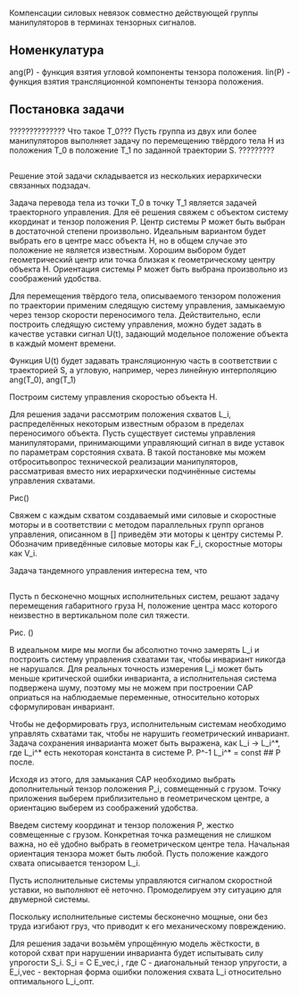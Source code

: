 


Компенсации силовых невязок совместно действующей группы манипуляторов в терминах тензорных сигналов.

## Номенкулатура

ang(P) - функция взятия угловой компоненты тензора положения.
lin(P) - функция взятия трансляционной компоненты тензора положения.


## Постановка задачи

?????????????? Что такое T_0???
Пусть группа из двух или более манипуляторов выполняет задачу по перемещению твёрдого тела H из положения T_0 в положение T_1 по заданной траектории S.
?????????


## 

Решение этой  задачи складывается из нескольких иерархически связанных подзадач.

Задача перевода тела из точки T_0 в точку T_1 является задачей траекторного управления. Для её решения свяжем с объектом систему ккординат и тензор положения P. Центр системы P может быть выбран в достаточной степени произвольно. Идеальным вариантом будет выбрать его в центре масс объекта H, но в общем случае это положение не является известным. Хорошим выбором будет геометрический центр или точка близкая к геометрическому центру объекта H. Ориентация системы P может быть выбрана произвольно из соображений удобства.

Для перемещения твёрдого тела, описываемого тензором положения по траектории применим следящую систему управления, замыкаемую через тензор скорости переносимого тела. Действительно, если построить следящую систему управления, можно будет задать в качестве уставки сигнал U(t), задающий модельное положение объекта в каждый момент времени.

Функция U(t) будет задавать трансляционную часть в соответствии с траекторией S, а угловую, например, через линейную интерполяцию ang(T_0), ang(T_1) 

Построим систему управления скоростью объекта H. 

Для решения задачи рассмотрим положения схватов L_i, распределённых некоторым известным образом в пределах переносимого объекта. Пусть существует системы управления манипуляторами, принимающими управляющий сигнал в виде уставок по параметрам сорстояния схвата. В такой постановке мы можем отброситьвопрос технической реализации манипуляторов, рассматривая вместо них иерархически подчинённые системы управления схватами.

Рис()

Свяжем с каждым схватом создаваемый ими силовые и скоростные моторы и в соответствии с методом параллельных групп органов управления, описанном в [] приведём эти моторы к центру системы P. Обозначим приведённые силовые моторы как F_i, скоростные  моторы как V_i.

Задача тандемного управления интересна тем, что  




##

Пусть n бесконечно мощных исполнительных систем, решают задачу перемещения габаритного груза H, положение центра масс которого неизвестно в вертикальном поле сил тяжести.

Рис. ()

В идеальном мире мы могли бы абсолютно точно замерять L_i и построить систему управления схватами так, чтобы инвариант никогда не нарушался. Для реальных точность измерения L_i может быть меньше критической ошибки инварианта, а исполнительная система подвержена шуму, поэтому мы не можем при построении САР оприаться на наблюдаемые переменные, относительно которых сформулирован инвариант.

Чтобы не деформировать груз, исполнительным системам необходимо управлять схватами так, чтобы не нарушить геометрический инвариант. Задача сохранения инварианта может быть выражена, как L_i -> L_i^\*, где L_i^* есть некоторая константа в системе P. P^-1 L_i^* = const  ## P после.

Исходя из этого, для замыкания САР необходимо выбрать дополнительный тензор положения P_i, совмещенный с грузом. Точку приложения выберем приблизительно в геометрическом центре, а ориентацию выберем из соображений удобства.


Введем систему координат и тензор положения P, жестко совмещенные с грузом. Конкретная точка размещения не слишком важна, но её удобно выбрать в геометрическом центре тела. Начальная ориентация тензора может быть любой. Пусть положение каждого схвата описывается тензором L_i.

Пусть исполнительные системы управляются сигналом скоростной уставки, но выполняют её неточно. Промоделируем эту ситуацию для двумерной системы.



Поскольку исполнительные системы бесконечно мощные, они без труда изгибают груз, что приводит к его механическому повреждению.



Для решения задачи возьмём упрощённую модель жёсткости, в которой схват при нарушении инварианта будет испытывать силу упрогости S_i. 
S_i = С E_vec,i
, где С - диагональный тензор упругости, а E_i,vec - векторная форма ошибки положения схвата L_i относительно оптимального L_i_опт.




